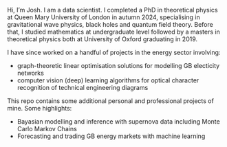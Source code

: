 Hi, I’m Josh. I am a data scientist. I completed a PhD in theoretical physics at Queen Mary University of London in autumn 2024, specialising in gravitational wave physics, black holes and quantum field theory. Before that, I studied mathematics at undergraduate level followed by a masters in theoretical physics both at University of Oxford graduating in 2019.

I have since worked on a handful of projects in the energy sector involving: 

* graph-theoretic linear optimisation solutions for modelling GB electicity networks
* computer vision (deep) learning algorithms for optical character recognition of technical engineering diagrams

This repo contains some additional personal and professional projects of mine. Some highlights:

* Bayasian modelling and inference with supernova data including Monte Carlo Markov Chains
* Forecasting and trading GB energy markets with machine learning
<!---
joshgowdyprog/joshgowdyprog is a ✨ special ✨ repository because its `README.md` (this file) appears on your GitHub profile.
You can click the Preview link to take a look at your changes.
--->
